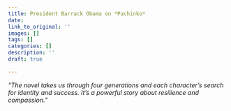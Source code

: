 ```yaml
---
title: President Barrack Obama on *Pachinko*
date: 
link_to_original: ''
images: []
tags: []
categories: []
description: ''
draft: true

---
```

_“The novel takes us through four generations and each character’s search for identity and success. It’s a powerful story about resilience and compassion.”_